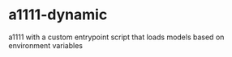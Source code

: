 # a1111-dynamic
a1111 with a custom entrypoint script that loads models based on environment variables
